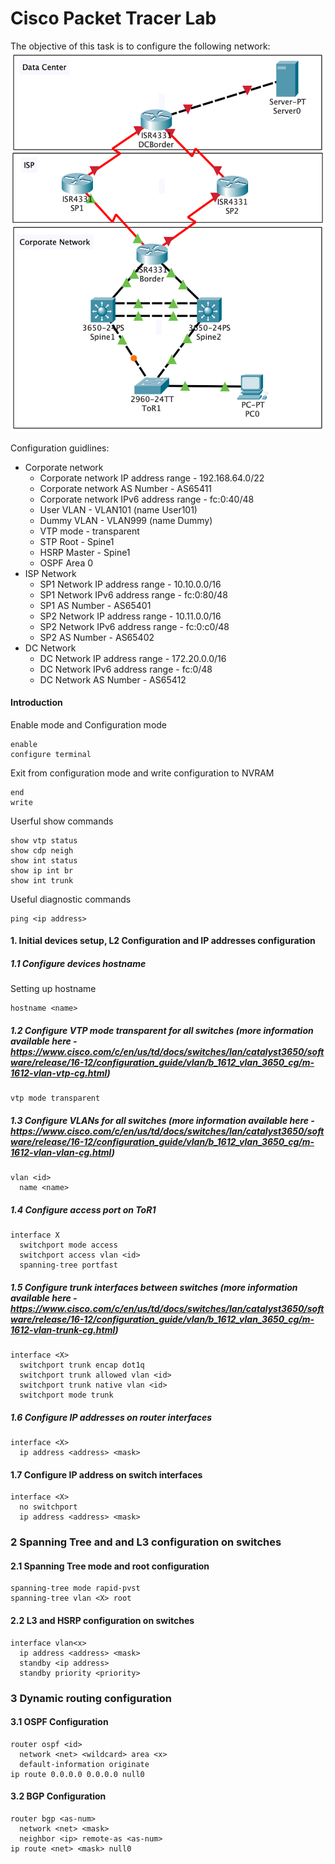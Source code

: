 # Cisco Packet Tracer Lab
The objective of this task is to configure the following network:
![Network topology](diagram.png)

Configuration guidlines:
- Corporate network
  - Corporate network IP address range - 192.168.64.0/22
  - Corporate network AS Number - AS65411
  - Corporate network IPv6 address range - fc:0:40/48
  - User VLAN - VLAN101 (name User101)
  - Dummy VLAN - VLAN999 (name Dummy)
  - VTP mode - transparent
  - STP Root - Spine1
  - HSRP Master - Spine1
  - OSPF Area 0
- ISP Network
  - SP1 Network IP address range - 10.10.0.0/16
  - SP1 Network IPv6 address range - fc:0:80/48
  - SP1 AS Number - AS65401
  - SP2 Network IP address range - 10.11.0.0/16
  - SP2 Network IPv6 address range - fc:0:c0/48
  - SP2 AS Number - AS65402
- DC Network
  - DC Network IP address range - 172.20.0.0/16
  - DC Network IPv6 address range - fc:0/48
  - DC Network AS Number - AS65412
  
#### Introduction
Enable mode and Configuration mode
```
enable
configure terminal
```
Exit from configuration mode and write configuration to NVRAM
```
end
write
```
Userful show commands
```
show vtp status
show cdp neigh
show int status
show ip int br
show int trunk
```
Useful diagnostic commands
```
ping <ip address>
```
#### 1.  Initial devices setup, L2 Configuration and IP addresses configuration
##### 1.1 Configure devices hostname
Setting up hostname
```
hostname <name>
```
##### 1.2 Configure VTP mode transparent for all switches (more information available here - https://www.cisco.com/c/en/us/td/docs/switches/lan/catalyst3650/software/release/16-12/configuration_guide/vlan/b_1612_vlan_3650_cg/m-1612-vlan-vtp-cg.html)
```
vtp mode transparent
```
##### 1.3 Configure VLANs for all switches (more information available here - https://www.cisco.com/c/en/us/td/docs/switches/lan/catalyst3650/software/release/16-12/configuration_guide/vlan/b_1612_vlan_3650_cg/m-1612-vlan-vlan-cg.html)
```
vlan <id>
  name <name>
```
##### 1.4 Configure access port on ToR1
```
interface X
  switchport mode access
  switchport access vlan <id>
  spanning-tree portfast
```
##### 1.5 Configure trunk interfaces between switches (more information available here - https://www.cisco.com/c/en/us/td/docs/switches/lan/catalyst3650/software/release/16-12/configuration_guide/vlan/b_1612_vlan_3650_cg/m-1612-vlan-trunk-cg.html)
```
interface <X>
  switchport trunk encap dot1q
  switchport trunk allowed vlan <id>
  switchport trunk native vlan <id>
  switchport mode trunk
```
##### 1.6 Configure IP addresses on router interfaces
```
interface <X>
  ip address <address> <mask>
```
#### 1.7 Configure IP address on switch interfaces
```
interface <X>
  no switchport
  ip address <address> <mask>
```
### 2 Spanning Tree and and L3 configuration on switches
#### 2.1 Spanning Tree mode and root configuration
```
spanning-tree mode rapid-pvst
spanning-tree vlan <X> root
```
#### 2.2 L3 and HSRP configuration on switches
```
interface vlan<x>
  ip address <address> <mask>
  standby <ip address>
  standby priority <priority>
```
### 3 Dynamic routing configuration
#### 3.1 OSPF Configuration
```
router ospf <id>
  network <net> <wildcard> area <x>
  default-information originate
ip route 0.0.0.0 0.0.0.0 null0
```
#### 3.2 BGP Configuration
```
router bgp <as-num>
  network <net> <mask>
  neighbor <ip> remote-as <as-num>
ip route <net> <mask> null0
```
